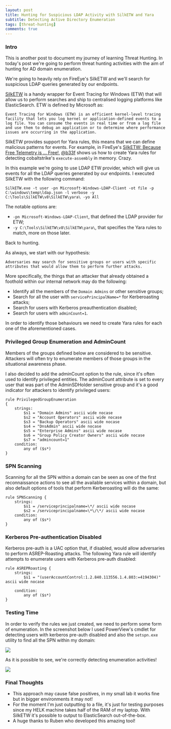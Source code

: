 ```yaml
---
layout: post
title: Hunting for Suspicious LDAP Activity with SilkETW and Yara
subtitle: Detecting Active Directory Enumeration
tags: [threat-hunting]
comments: true
---
```


### Intro
This is another post to document my journey of learning Threat Hunting. In today's post we're going to perform threat hunting activities with the aim of hunting for AD domain enumeration.

We're going to heavily rely on FireEye's SilkETW and we'll search for suspicious LDAP queries generated by our endpoints.

[SilkETW](https://github.com/fireeye/SilkETW) is a handy wrapper for Event Tracing for Windows (ETW) that will allow us to perform searches and ship to centralised logging platforms like ElasticSearch. ETW is defined by Microsoft as:
```
Event Tracing for Windows (ETW) is an efficient kernel-level tracing facility that lets you log kernel or application-defined events to a log file. You can consume the events in real time or from a log file and use them to debug an application or to determine where performance issues are occurring in the application.
```
SilkETW provides support for Yara rules, this means that we can define malicious patterns for events. For example, in FireEye's [SilkETW: Because Free Telemetry is … Free!](https://www.fireeye.com/blog/threat-research/2019/03/silketw-because-free-telemetry-is-free.html), [@b33f](https://twitter.com/fuzzysec?lang=en) shows us how to create Yara rules for detecting cobaltstrike's `execute-assembly` in memory. Crazy.

In this example we're going to use LDAP ETW provider, which will give us events for all the LDAP queries generated by our endpoints. I executed SilkETW with the following command:

```
SilkETW.exe -t user -pn Microsoft-Windows-LDAP-Client -ot file -p C:\windows\temp\ldap.json -l verbose -y C:\Tools\SilkETW\v8\SilkETW\yara\ -yo All
```

The notable options are:

* `-pn Microsoft-Windows-LDAP-Client`, that defined the LDAP provider for ETW;
* `-y C:\Tools\SilkETW\v8\SilkETW\yara\`, that specifies the Yara rules to match, more on those later.

Back to hunting.

As always, we start with our hypothesis:

```
Adversaries may search for sensitive groups or users with specific attributes that would allow them to perform further attacks.
```

More specifically, the things that an attacker that already obtained a foothold within our internal network may do the following:

- Identify all the members of the `Domain Admins` or other sensitive groups;
- Search for all the user with `servicePrincipalName=*` for Kerberoasting attacks;
- Search for users with Kerberos preauthentication disabled;
- Search for users with `adminCount=1`.

In order to identify those behaviours we need to create Yara rules for each one of the aforementioned cases.

### Privileged Group Enumeration and AdminCount
Members of the groups defined below are considered to be sensitive. Attackers will often try to enumerate members of those groups in the situational awareness phase.

I also decided to add the adminCount option to the rule, since it's often used to identify privileged entities. The adminCount attribute is set to every user that was part of the AdminSDHolder sensitive group and it's a good indicator for attackers to identify privileged users:

```
rule PrivilegedGroupEnumeration
{
	strings:
		$s1 = "Domain Admins" ascii wide nocase
		$s2 = "Account Operators" ascii wide nocase
		$s3 = "Backup Operators" ascii wide nocase
		$s4 = "DnsAdmin" ascii wide nocase
		$s5 = "Enterprise Admins" ascii wide nocase
		$s6 = "Group Policy Creator Owners" ascii wide nocase
		$s7 = "admincount=1"
	condition:
		any of ($s*)
}
```

### SPN Scanning

Scanning for all the SPN within a domain can be seen as one of the first reconnaissance actions to see all the available services within a domain, but also default options of tools that perform Kerberoasting will do the same:

```
rule SPNScanning {
	strings:
		$s1 = /serviceprincipalname=\*/ ascii wide nocase
		$s2 = /serviceprincipalname=\*\/\*/ ascii wide nocase
	condition:
		any of ($s*)
}
```

### Kerberos Pre-authentication Disabled
Kerberos pre-auth is a UAC option that, if disabled, would allow adversaries to perform ASREP-Roasting attacks. The following Yara rule will identify attempts to enumerate users with Kerberos pre-auth disabled:

```
rule ASREPRoasting {
	strings:
		$s1 = "(userAccountControl:1.2.840.113556.1.4.803:=4194304)" ascii wide nocase

	condition:
		any of ($s*)
}
```

### Testing Time

In order to verify the rules we just created, we need to perform some form of enumeration. In the screenshot below I used PowerView's cmdlet for detecting users with kerberos pre-auth disabled and also the `setspn.exe` utility to find all the SPN within my domain:

![](bd7b34fc7a8f0d4253ac23b36568a8e7.png)


As it is possible to see, we're correctly detecting enumeration activities!

![](b7957a1c49c9e242e2d09ce8df231797.png)

### Final Thoughts

* This approach may cause false positives, in my small lab it works fine but in bigger environments it may not!
* For the moment I'm just outputting to a file, it's just for testing purposes since my HELK machine takes half of the RAM of my laptop. With SilkETW it's possible to output to ElasticSearch out-of-the-box.
* A huge thanks to Ruben who developed this amazing tool!
